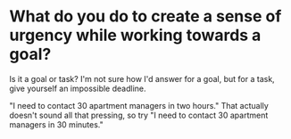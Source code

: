 # What do you do to create a sense of urgency while working towards a goal?

Is it a goal or task? I'm not sure how I'd answer for a goal, but for a task, give yourself an impossible deadline.

"I need to contact 30 apartment managers in two hours." That actually doesn't sound all that pressing, so try "I need to contact 30 apartment managers in 30 minutes."

